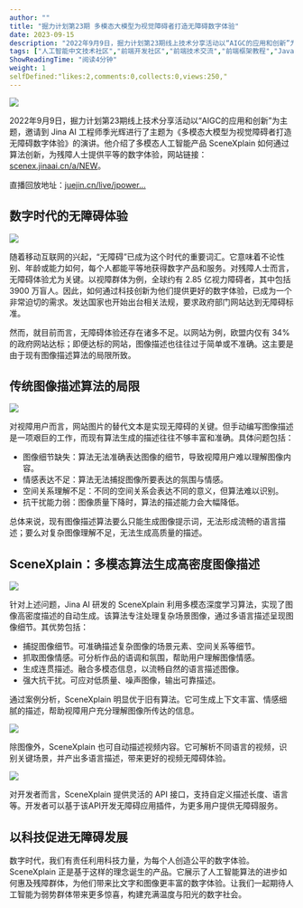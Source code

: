 ```yaml
---
author: ""
title: "掘力计划第23期 多模态大模型为视觉障碍者打造无障碍数字体验"
date: 2023-09-15
description: "2022年9月9日，掘力计划第23期线上技术分享活动以“AIGC的应用和创新”为主题，邀请到 Jina AI 工程师季光辉进行了主题为《多模态大模型为视觉障碍者打造无障碍数字体验》的演讲。他介绍了多模"
tags: ["人工智能中文技术社区","前端开发社区","前端技术交流","前端框架教程","JavaScript 学习资源","CSS 技巧与最佳实践","HTML5 最新动态","前端工程师职业发展","开源前端项目","前端技术趋势"]
ShowReadingTime: "阅读4分钟"
weight: 1
selfDefined:"likes:2,comments:0,collects:0,views:250,"
---
```

![](/images/jueJin/ffd5602356554d9.png)

2022年9月9日，掘力计划第23期线上技术分享活动以“AIGC的应用和创新”为主题，邀请到 Jina AI 工程师季光辉进行了主题为《多模态大模型为视觉障碍者打造无障碍数字体验》的演讲。他介绍了多模态人工智能产品 SceneXplain 如何通过算法创新，为残障人士提供平等的数字体验，网站链接：[scenex.jinaai.cn/a/NEW](https://link.juejin.cn?target=http%3A%2F%2Fscenex.jinaai.cn%2Fa%2FNEW "http://scenex.jinaai.cn/a/NEW")。

直播回放地址：[juejin.cn/live/jpower…](https://juejin.cn/live/jpowermeetup23 "https://juejin.cn/live/jpowermeetup23")

数字时代的无障碍体验
----------

![](/images/jueJin/81818a57890d4c9.png)

随着移动互联网的兴起，“无障碍”已成为这个时代的重要词汇。它意味着不论性别、年龄或能力如何，每个人都能平等地获得数字产品和服务。对残障人士而言，无障碍体验尤为关键。以视障群体为例，全球约有 2.85 亿视力障碍者，其中包括 3900 万盲人。因此，如何通过科技创新为他们提供更好的数字体验，已成为一个非常迫切的需求。发达国家也开始出台相关法规，要求政府部门网站达到无障碍标准。

然而，就目前而言，无障碍体验还存在诸多不足。以网站为例，欧盟内仅有 34% 的政府网站达标；即便达标的网站，图像描述也往往过于简单或不准确。这主要是由于现有图像描述算法的局限所致。

传统图像描述算法的局限
-----------

![](/images/jueJin/6c0d296fe653440.png)

对视障用户而言，网站图片的替代文本是实现无障碍的关键。但手动编写图像描述是一项艰巨的工作，而现有算法生成的描述往往不够丰富和准确。具体问题包括：

*   图像细节缺失：算法无法准确表达图像的细节，导致视障用户难以理解图像内容。
*   情感表达不足：算法无法捕捉图像所要表达的氛围与情感。
*   空间关系理解不足：不同的空间关系会表达不同的意义，但算法难以识别。
*   抗干扰能力弱：图像质量下降时，算法的描述能力会大幅降低。

总体来说，现有图像描述算法要么只能生成图像提示词，无法形成流畅的语言描述；要么对复杂图像理解不足，无法生成高质量的描述。

SceneXplain：多模态算法生成高密度图像描述
--------------------------

![](/images/jueJin/2168b51048ef490.png)

针对上述问题，Jina AI 研发的 SceneXplain 利用多模态深度学习算法，实现了图像高密度描述的自动生成。该算法专注处理复杂场景图像，通过多语言描述呈现图像细节。其优势包括：

*   捕捉图像细节。可准确描述复杂图像的场景元素、空间关系等细节。
*   抓取图像情感。可分析作品的语调和氛围，帮助用户理解图像情感。
*   生成连贯描述。融合多模态信息，以流畅自然的语言描述图像。
*   强大抗干扰。可应对低质量、噪声图像，输出可靠描述。

通过案例分析，SceneXplain 明显优于旧有算法。它可生成上下文丰富、情感细腻的描述，帮助视障用户充分理解图像所传达的信息。

![](/images/jueJin/bc1545cf1ec7412.png)

除图像外，SceneXplain 也可自动描述视频内容。它可解析不同语言的视频，识别关键场景，并产出多语言描述，带来更好的视频无障碍体验。

![](/images/jueJin/c71954fbe8d1466.png)

对开发者而言，SceneXplain 提供灵活的 API 接口，支持自定义描述长度、语言等。开发者可以基于该API开发无障碍应用插件，为更多用户提供无障碍服务。

以科技促进无障碍发展
----------

数字时代，我们有责任利用科技力量，为每个人创造公平的数字体验。SceneXplain 正是基于这样的理念诞生的产品。它展示了人工智能算法的进步如何惠及残障群体，为他们带来比文字和图像更丰富的数字体验。让我们一起期待人工智能为弱势群体带来更多惊喜，构建充满温度与阳光的数字社会。